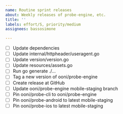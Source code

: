 ```yaml
---
name: Routine sprint releases
about: Weekly releases of probe-engine, etc.
title: ''
labels: effort/S, priority/medium
assignees: bassosimone

---
```


- [ ] Update dependencies
- [ ] Update internal/httpheader/useragent.go
- [ ] Update version/version.go
- [ ] Update resources/assets.go
- [ ] Run go generate ./...
- [ ] Tag a new version of ooni/probe-engine
- [ ] Create release at GitHub
- [ ] Update ooni/probe-engine mobile-staging branch
- [ ] Pin ooni/probe-cli to ooni/probe-engine
- [ ] Pin ooni/probe-android to latest mobile-staging
- [ ] Pin ooni/probe-ios to latest mobile-staging
